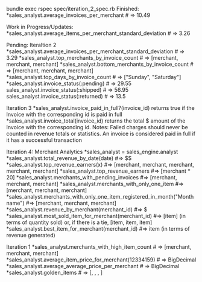 bundle exec rspec spec/iteration_2_spec.rb
Finished:
*sales_analyst.average_invoices_per_merchant # => 10.49

Work in Progress/Updates:
*sales_analyst.average_items_per_merchant_standard_deviation # => 3.26

Pending:
Iteraltion 2
*sales_analyst.average_invoices_per_merchant_standard_deviation # => 3.29
*sales_analyst.top_merchants_by_invoice_count # => [merchant, merchant, merchant]
*sales_analyst.bottom_merchants_by_invoice_count # => [merchant, merchant, merchant]
*sales_analyst.top_days_by_invoice_count # => ["Sunday", "Saturday"]
*sales_analyst.invoice_status(:pending) # => 29.55
sales_analyst.invoice_status(:shipped) # => 56.95
sales_analyst.invoice_status(:returned) # => 13.5

Iteration 3
*sales_analyst.invoice_paid_in_full?(invoice_id) returns true if the Invoice with the corresponding id is paid in full
*sales_analyst.invoice_total(invoice_id) returns the total $ amount of the Invoice with the corresponding id.
Notes:
Failed charges should never be counted in revenue totals or statistics.
An invoice is considered paid in full if it has a successful transaction

Iteration 4: Merchant Analytics
*sales_analyst = sales_engine.analyst
*sales_analyst.total_revenue_by_date(date) #=> $$
*sales_analyst.top_revenue_earners(x) #=> [merchant, merchant, merchant, merchant, merchant]
*sales_analyst.top_revenue_earners #=> [merchant * 20]
*sales_analyst.merchants_with_pending_invoices #=> [merchant, merchant, merchant]
*sales_analyst.merchants_with_only_one_item #=> [merchant, merchant, merchant]
*sales_analyst.merchants_with_only_one_item_registered_in_month("Month name") #=> [merchant, merchant, merchant]
*sales_analyst.revenue_by_merchant(merchant_id) #=> $
*sales_analyst.most_sold_item_for_merchant(merchant_id) #=> [item] (in terms of quantity sold) or, if there is a tie, [item, item, item]
*sales_analyst.best_item_for_merchant(merchant_id) #=> item (in terms of revenue generated)

Iteration 1
*sales_analyst.merchants_with_high_item_count # => [merchant, merchant, merchant]
*sales_analyst.average_item_price_for_merchant(12334159) # => BigDecimal
*sales_analyst.average_average_price_per_merchant # => BigDecimal
*sales_analyst.golden_items # => [<item>, <item>, <item>, <item>]
